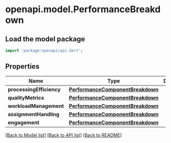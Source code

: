 # openapi.model.PerformanceBreakdown

## Load the model package
```dart
import 'package:openapi/api.dart';
```

## Properties
Name | Type | Description | Notes
------------ | ------------- | ------------- | -------------
**processingEfficiency** | [**PerformanceComponentBreakdown**](PerformanceComponentBreakdown.md) |  | 
**qualityMetrics** | [**PerformanceComponentBreakdown**](PerformanceComponentBreakdown.md) |  | 
**workloadManagement** | [**PerformanceComponentBreakdown**](PerformanceComponentBreakdown.md) |  | 
**assignmentHandling** | [**PerformanceComponentBreakdown**](PerformanceComponentBreakdown.md) |  | 
**engagement** | [**PerformanceComponentBreakdown**](PerformanceComponentBreakdown.md) |  | 

[[Back to Model list]](../README.md#documentation-for-models) [[Back to API list]](../README.md#documentation-for-api-endpoints) [[Back to README]](../README.md)


